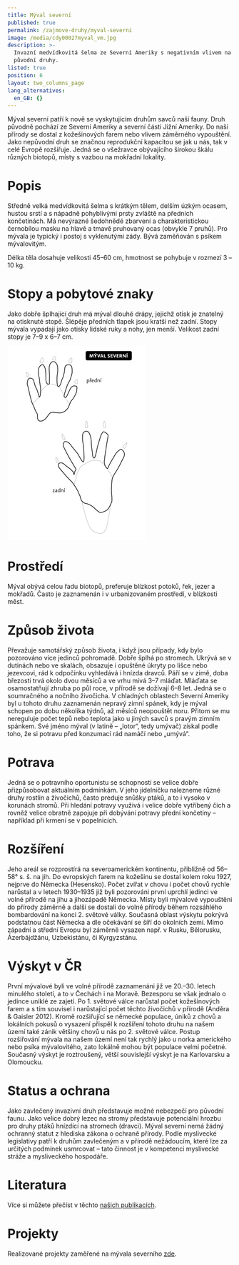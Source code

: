 ```yaml
---
title: Mýval severní
published: true
permalink: /zajmove-druhy/myval-severni
image: /media/cdy00027myval_vm.jpg
description: >-
  Invazní medvídkovitá šelma ze Severní Ameriky s negativním vlivem na naše
  původní druhy. 
listed: true
position: 6
layout: two_columns_page
lang_alternatives:
  en_GB: {}
---
```

Mýval severní patří k nově se vyskytujícím druhům savců naší fauny. Druh původně pochází ze Severní Ameriky a severní části Jižní Ameriky. Do naší přírody se dostal z kožešinových farem nebo vlivem záměrného vypouštění. Jako nepůvodní druh se značnou reprodukční kapacitou se jak u nás, tak v celé Evropě rozšiřuje. Jedná se o všežravce obývajícího širokou škálu různých biotopů, místy s vazbou na mokřadní lokality.

# Popis

Středně velká medvídkovitá šelma s krátkým tělem, delším úzkým ocasem, hustou srstí a s nápadně pohyblivými prsty zvláště na předních končetinách. Má nevýrazné šedohnědé zbarvení a charakteristickou černobílou masku na hlavě a tmavě pruhovaný ocas (obvykle 7 pruhů). Pro mývala je typický i postoj s vyklenutými zády.
Bývá zaměňován s psíkem mývalovitým. 

Délka těla dosahuje velikosti 45–60 cm, hmotnost se pohybuje v rozmezí 3 –10 kg.

# Stopy a pobytové znaky

Jako dobře šplhající druh má mýval dlouhé drápy, jejichž otisk je znatelný na otisknuté stopě. Šlépěje předních tlapek jsou kratší než zadní. Stopy mývala vypadají jako otisky lidské ruky a nohy, jen menší.  Velikost zadní stopy je 7–9 x 6–7 cm.

![](/media/stopy_mýval.jpg)

# Prostředí

Mýval obývá celou řadu biotopů, preferuje blízkost potoků, řek, jezer a mokřadů. Často je zaznamenán i v urbanizovaném prostředí, v blízkosti měst.

# Způsob života

Převažuje samotářský způsob života, i když jsou případy, kdy bylo pozorováno více jedinců pohromadě. Dobře šplhá po stromech. Ukrývá se v dutinách nebo ve skalách, obsazuje i opuštěné úkryty po lišce nebo jezevcovi, rád k odpočinku vyhledává i hnízda dravců. Páří se v zimě, doba březosti trvá okolo dvou měsíců a ve vrhu mívá 3–7 mláďat. Mláďata se osamostatňují zhruba po půl roce, v přírodě se dožívají 6–8 let. Jedná se o soumračného a nočního živočicha. V chladných oblastech Severní Ameriky byl u tohoto druhu zaznamenán nepravý zimní spánek, kdy je mýval schopen po dobu několika týdnů, až měsíců neopouštět noru. Přitom se mu nereguluje počet tepů nebo teplota jako u jiných savců s pravým zimním spánkem. Své jméno mýval (v latině – „lotor“, tedy umývač) získal podle toho, že si potravu před konzumací rád namáčí nebo „umývá“. 

# Potrava

Jedná se o potravního oportunistu se schopností se velice dobře přizpůsobovat aktuálním podmínkám. V jeho jídelníčku nalezneme různé druhy rostlin a živočichů, často preduje snůšky ptáků, a to i vysoko v korunách stromů. Při hledání potravy využívá i velice dobře vytříbený čich a rovněž velice obratně zapojuje při dobývání potravy přední končetiny – například při krmení se v popelnicích.

# Rozšíření

Jeho areál se rozprostírá na severoamerickém kontinentu, přibližně od 56–58° s. š. na jih. Do evropských farem na kožešinu se dostal kolem roku 1927, nejprve do Německa (Hesensko). Počet zvířat v chovu i počet chovů rychle narůstal a v letech 1930–1935 již byli pozorováni první uprchlí jedinci ve volné přírodě na jihu a jihozápadě Německa. Místy byli mývalové vypouštěni do přírody záměrně a další se dostali do volné přírody během rozsáhlého bombardování na konci 2. světové války. Současná oblast výskytu pokrývá podstatnou část Německa a dle očekávání se šíří do okolních zemí. Mimo západní a střední Evropu byl záměrně vysazen např. v Rusku, Bělorusku, Ázerbájdžánu, Uzbekistánu, či Kyrgyzstánu.

# Výskyt v ČR

První mývalové byli ve volné přírodě zaznamenáni již ve 20.–30. letech minulého století, a to v Čechách i na Moravě. Bezesporu se však jednalo o jedince uniklé ze zajetí. Po 1. světové válce narůstal počet kožešinových farem a s tím souvisel i narůstající počet těchto živočichů v přírodě (Anděra & Gaisler 2012). Kromě rozšiřující se německé populace, úniků z chovů a lokálních pokusů o vysazení přispěl k rozšíření tohoto druhu na našem území také zánik většiny chovů u nás po 2. světové válce. Postup rozšiřování mývala na našem území není tak rychlý jako u norka amerického nebo psíka mývalovitého, zato lokálně mohou být populace velmi početné. Současný výskyt je roztroušený, větší souvislejší výskyt je na Karlovarsku a Olomoucku.

# Status a ochrana

Jako zavlečený invazivní druh představuje možné nebezpečí pro původní faunu. Jako velice dobrý lezec na stromy představuje potenciální hrozbu pro druhy ptáků hnízdící na stromech (dravci). Mýval severní nemá žádný ochranný statut z hlediska zákona o ochraně přírody. Podle myslivecké legislativy patří k druhům zavlečeným a v přírodě nežádoucím, které lze za určitých podmínek usmrcovat – tato činnost je v kompetenci myslivecké stráže a mysliveckého hospodáře.

# Literatura

Více si můžete přečíst v těchto [našich publikacích](/publications#category=m%C3%BDval-severn%C3%AD).

# Projekty

Realizované projekty zaměřené na mývala severního [zde](/projects#category=m%C3%BDval-severn%C3%AD).
